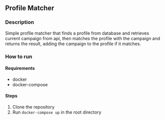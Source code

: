 
## Profile Matcher

### Description

Simple profile matcher that finds a profile from database and retrieves current campaign from api,
then matches the profile with the campaign and returns the result, adding the campaign to the profile if it matches.

### How to run

#### Requirements

- docker
- docker-compose

#### Steps

1. Clone the repository
2. Run `docker-compose up` in the root directory